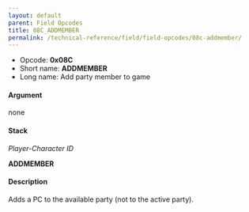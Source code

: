 ```yaml
---
layout: default
parent: Field Opcodes
title: 08C_ADDMEMBER
permalink: /technical-reference/field/field-opcodes/08c-addmember/
---
```


-   Opcode: **0x08C**
-   Short name: **ADDMEMBER**
-   Long name: Add party member to game

#### Argument

none

#### Stack

  
*Player-Character ID*

**ADDMEMBER**

#### Description

Adds a PC to the available party (not to the active party).

